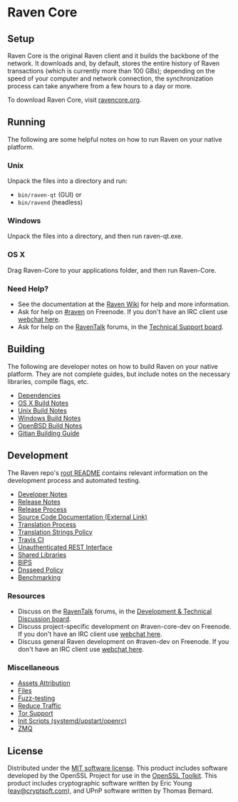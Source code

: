 Raven Core
=============

Setup
---------------------
Raven Core is the original Raven client and it builds the backbone of the network. It downloads and, by default, stores the entire history of Raven transactions (which is currently more than 100 GBs); depending on the speed of your computer and network connection, the synchronization process can take anywhere from a few hours to a day or more.

To download Raven Core, visit [ravencore.org](https://ravencore.org/en/releases/).

Running
---------------------
The following are some helpful notes on how to run Raven on your native platform.

### Unix

Unpack the files into a directory and run:

- `bin/raven-qt` (GUI) or
- `bin/ravend` (headless)

### Windows

Unpack the files into a directory, and then run raven-qt.exe.

### OS X

Drag Raven-Core to your applications folder, and then run Raven-Core.

### Need Help?

* See the documentation at the [Raven Wiki](https://en.raven.it/wiki/Main_Page)
for help and more information.
* Ask for help on [#raven](http://webchat.freenode.net?channels=raven) on Freenode. If you don't have an IRC client use [webchat here](http://webchat.freenode.net?channels=raven).
* Ask for help on the [RavenTalk](https://raventalk.org/) forums, in the [Technical Support board](https://raventalk.org/index.php?board=4.0).

Building
---------------------
The following are developer notes on how to build Raven on your native platform. They are not complete guides, but include notes on the necessary libraries, compile flags, etc.

- [Dependencies](dependencies.md)
- [OS X Build Notes](build-osx.md)
- [Unix Build Notes](build-unix.md)
- [Windows Build Notes](build-windows.md)
- [OpenBSD Build Notes](build-openbsd.md)
- [Gitian Building Guide](gitian-building.md)

Development
---------------------
The Raven repo's [root README](/README.md) contains relevant information on the development process and automated testing.

- [Developer Notes](developer-notes.md)
- [Release Notes](release-notes.md)
- [Release Process](release-process.md)
- [Source Code Documentation (External Link)](https://dev.visucore.com/raven/doxygen/)
- [Translation Process](translation_process.md)
- [Translation Strings Policy](translation_strings_policy.md)
- [Travis CI](travis-ci.md)
- [Unauthenticated REST Interface](REST-interface.md)
- [Shared Libraries](shared-libraries.md)
- [BIPS](bips.md)
- [Dnsseed Policy](dnsseed-policy.md)
- [Benchmarking](benchmarking.md)

### Resources
* Discuss on the [RavenTalk](https://raventalk.org/) forums, in the [Development & Technical Discussion board](https://raventalk.org/index.php?board=6.0).
* Discuss project-specific development on #raven-core-dev on Freenode. If you don't have an IRC client use [webchat here](http://webchat.freenode.net/?channels=raven-core-dev).
* Discuss general Raven development on #raven-dev on Freenode. If you don't have an IRC client use [webchat here](http://webchat.freenode.net/?channels=raven-dev).

### Miscellaneous
- [Assets Attribution](assets-attribution.md)
- [Files](files.md)
- [Fuzz-testing](fuzzing.md)
- [Reduce Traffic](reduce-traffic.md)
- [Tor Support](tor.md)
- [Init Scripts (systemd/upstart/openrc)](init.md)
- [ZMQ](zmq.md)

License
---------------------
Distributed under the [MIT software license](/COPYING).
This product includes software developed by the OpenSSL Project for use in the [OpenSSL Toolkit](https://www.openssl.org/). This product includes
cryptographic software written by Eric Young ([eay@cryptsoft.com](mailto:eay@cryptsoft.com)), and UPnP software written by Thomas Bernard.
